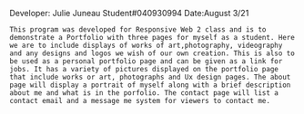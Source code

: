 Developer: Julie Juneau
Student#040930994
Date:August 3/21

    This program was developed for Responsive Web 2 class and is to demonstrate a Portfolio with three pages for myself as a student. Here we are to include displays of works of art,photography, videography and any designs and logos we wish of our own creation. This is also to be used as a personal portfolio page and can be given as a link for jobs. It has a variety of pictures displayed on the portfolio page that include works or art, photographs and Ux design pages. The about page will display a portrait of myself along with a brief description about me and what is in the porfolio. The contact page will list a contact email and a message me system for viewers to contact me.
